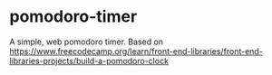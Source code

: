 # pomodoro-timer
A simple, web pomodoro timer. Based on https://www.freecodecamp.org/learn/front-end-libraries/front-end-libraries-projects/build-a-pomodoro-clock
